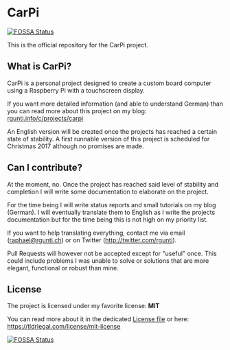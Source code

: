 # CarPi
[![FOSSA Status](https://app.fossa.io/api/projects/git%2Bgithub.com%2FrGunti%2FCarPi.svg?type=shield)](https://app.fossa.io/projects/git%2Bgithub.com%2FrGunti%2FCarPi?ref=badge_shield)

This is the official repository for the CarPi project. 

## What is CarPi?
CarPi is a personal project designed to create a custom board computer using a Raspberry Pi with 
a touchscreen display.

If you want more detailed information (and able to understand German) than you can read more 
about this project on my blog: 
[rgunti.info/c/projects/carpi](https://rgunti.info/c/projects/carpi)

An English version will be created once the projects has reached a certain state of stability.
A first runnable version of this project is scheduled for Christmas 2017 although no promises 
are made.

## Can I contribute?
At the moment, no. Once the project has reached said level of stability and completion I will 
write some documentation to elaborate on the project. 

For the time being I will write status reports and small tutorials on my blog (German). 
I will eventually translate them to English as I write the projects documentation but for the 
time being this is not high on my priority list.

If you want to help translating everything, contact me via email (raphael@rgunti.ch) or on 
Twitter (http://twitter.com/rgunti).

Pull Requests will however not be accepted except for "useful" once. This could include problems
I was unable to solve or solutions that are more elegant, functional or robust than mine.

## License
The project is licensed under my favorite license: **MIT**

You can read more about it in the dedicated [License file](LICENSE) or here:
https://tldrlegal.com/license/mit-license


[![FOSSA Status](https://app.fossa.io/api/projects/git%2Bgithub.com%2FrGunti%2FCarPi.svg?type=large)](https://app.fossa.io/projects/git%2Bgithub.com%2FrGunti%2FCarPi?ref=badge_large)